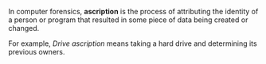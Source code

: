 In computer forensics, **ascription** is the process of attributing the
identity of a person or program that resulted in some piece of data
being created or changed.

For example, *Drive ascription* means taking a hard drive and
determining its previous owners.
